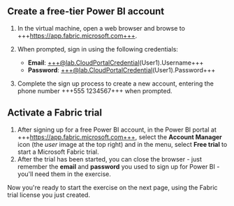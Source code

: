 ## Create a free-tier Power BI account

1. In the virtual machine, open a web browser and browse to +++https://app.fabric.microsoft.com+++.

2. When prompted, sign in using the following credentials:

    - **Email**: +++@lab.CloudPortalCredential(User1).Username+++
    - **Password**: +++@lab.CloudPortalCredential(User1).Password+++

3. Complete the sign up process to create a new account, entering the phone number +++555 1234567+++ when prompted.

## Activate a Fabric trial

1. After signing up for a free Power BI account, in the Power BI portal at +++https://app.fabric.microsoft.com+++, select the **Account Manager** icon (the *user* image at the top right) and in the menu, select **Free trial** to start a Microsoft Fabric trial.
2. After the trial has been started, you can close the browser - just remember the **email** and **password** you used to sign up for Power BI - you'll need them in the exercise.

Now you're ready to start the exercise on the next page, using the Fabric trial license you just created.
